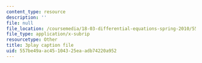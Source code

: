 ```yaml
---
content_type: resource
description: ''
file: null
file_location: /coursemedia/18-03-differential-equations-spring-2010/557be49aac45104325eaadb74220a952_MdzfsfBNJIw.srt
file_type: application/x-subrip
resourcetype: Other
title: 3play caption file
uid: 557be49a-ac45-1043-25ea-adb74220a952
---
```

